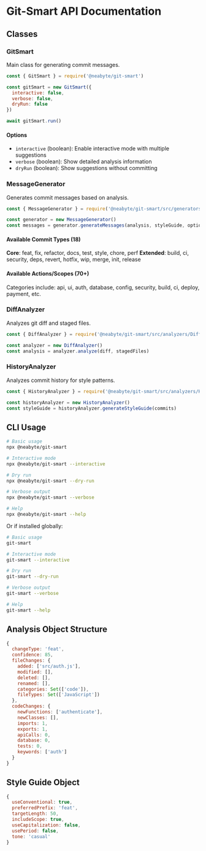 # Git-Smart API Documentation

## Classes

### GitSmart

Main class for generating commit messages.

```javascript
const { GitSmart } = require('@neabyte/git-smart')

const gitSmart = new GitSmart({
  interactive: false,
  verbose: false,
  dryRun: false
})

await gitSmart.run()
```

#### Options

- `interactive` (boolean): Enable interactive mode with multiple suggestions
- `verbose` (boolean): Show detailed analysis information
- `dryRun` (boolean): Show suggestions without committing

### MessageGenerator

Generates commit messages based on analysis.

```javascript
const { MessageGenerator } = require('@neabyte/git-smart/src/generators/MessageGenerator')

const generator = new MessageGenerator()
const messages = generator.generateMessages(analysis, styleGuide, options)
```

#### Available Commit Types (18)

**Core**: feat, fix, refactor, docs, test, style, chore, perf
**Extended**: build, ci, security, deps, revert, hotfix, wip, merge, init, release

#### Available Actions/Scopes (70+)

Categories include: api, ui, auth, database, config, security, build, ci, deploy, payment, etc.

### DiffAnalyzer

Analyzes git diff and staged files.

```javascript
const { DiffAnalyzer } = require('@neabyte/git-smart/src/analyzers/DiffAnalyzer')

const analyzer = new DiffAnalyzer()
const analysis = analyzer.analyze(diff, stagedFiles)
```

### HistoryAnalyzer

Analyzes commit history for style patterns.

```javascript
const { HistoryAnalyzer } = require('@neabyte/git-smart/src/analyzers/HistoryAnalyzer')

const historyAnalyzer = new HistoryAnalyzer()
const styleGuide = historyAnalyzer.generateStyleGuide(commits)
```

## CLI Usage

```bash
# Basic usage
npx @neabyte/git-smart

# Interactive mode
npx @neabyte/git-smart --interactive

# Dry run
npx @neabyte/git-smart --dry-run

# Verbose output
npx @neabyte/git-smart --verbose

# Help
npx @neabyte/git-smart --help
```

Or if installed globally:
```bash
# Basic usage
git-smart

# Interactive mode
git-smart --interactive

# Dry run
git-smart --dry-run

# Verbose output
git-smart --verbose

# Help
git-smart --help
```

## Analysis Object Structure

```javascript
{
  changeType: 'feat',
  confidence: 85,
  fileChanges: {
    added: ['src/auth.js'],
    modified: [],
    deleted: [],
    renamed: [],
    categories: Set(['code']),
    fileTypes: Set(['JavaScript'])
  },
  codeChanges: {
    newFunctions: ['authenticate'],
    newClasses: [],
    imports: 1,
    exports: 1,
    apiCalls: 0,
    database: 0,
    tests: 0,
    keywords: ['auth']
  }
}
```

## Style Guide Object

```javascript
{
  useConventional: true,
  preferredPrefix: 'feat',
  targetLength: 50,
  includeScope: true,
  useCapitalization: false,
  usePeriod: false,
  tone: 'casual'
}
```